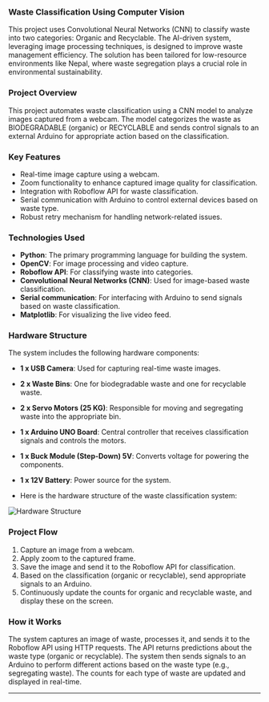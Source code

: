 
### **Waste Classification Using Computer Vision**

This project uses Convolutional Neural Networks (CNN) to classify waste into two categories: Organic and Recyclable. The AI-driven system, leveraging image processing techniques, is designed to improve waste management efficiency. The solution has been tailored for low-resource environments like Nepal, where waste segregation plays a crucial role in environmental sustainability.

### **Project Overview**

This project automates waste classification using a CNN model to analyze images captured from a webcam. The model categorizes the waste as BIODEGRADABLE (organic) or RECYCLABLE and sends control signals to an external Arduino for appropriate action based on the classification.

### **Key Features**
- Real-time image capture using a webcam.
- Zoom functionality to enhance captured image quality for classification.
- Integration with Roboflow API for waste classification.
- Serial communication with Arduino to control external devices based on waste type.
- Robust retry mechanism for handling network-related issues.

### **Technologies Used**
- **Python**: The primary programming language for building the system.
- **OpenCV**: For image processing and video capture.
- **Roboflow API**: For classifying waste into categories.
- **Convolutional Neural Networks (CNN)**: Used for image-based waste classification.
- **Serial communication**: For interfacing with Arduino to send signals based on waste classification.
- **Matplotlib**: For visualizing the live video feed.

### **Hardware Structure**
The system includes the following hardware components:
- **1 x USB Camera**: Used for capturing real-time waste images.
- **2 x Waste Bins**: One for biodegradable waste and one for recyclable waste.
- **2 x Servo Motors (25 KG)**: Responsible for moving and segregating waste into the appropriate bin.
- **1 x Arduino UNO Board**: Central controller that receives classification signals and controls the motors.
- **1 x Buck Module (Step-Down) 5V**: Converts voltage for powering the components.
- **1 x 12V Battery**: Power source for the system.

- Here is the hardware structure of the waste classification system:

![Hardware Structure](https://github.com/Rohankc073/EnviroBotics/blob/626cc65ad6f97d9a2bb7b16954958c9c18884ff6/Hardware.jpg)

### **Project Flow**
1. Capture an image from a webcam.
2. Apply zoom to the captured frame.
3. Save the image and send it to the Roboflow API for classification.
4. Based on the classification (organic or recyclable), send appropriate signals to an Arduino.
5. Continuously update the counts for organic and recyclable waste, and display these on the screen.

### **How it Works**
The system captures an image of waste, processes it, and sends it to the Roboflow API using HTTP requests. The API returns predictions about the waste type (organic or recyclable). The system then sends signals to an Arduino to perform different actions based on the waste type (e.g., segregating waste). The counts for each type of waste are updated and displayed in real-time.

---
